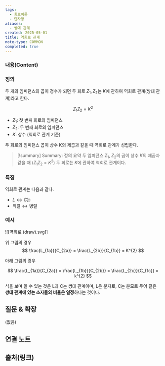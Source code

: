 ```yaml
---
tags:
  - 회로이론
  - 단자망
aliases:
  - 쌍대 관계
created: 2025-05-01
title: 역회로 관계
note-type: COMMON
completed: true
---
```


### 내용(Content)

### 정의

두 개의 임피던스의 곱이 정수가 되면 두 회로 $Z_{1}, Z_{2}$는 $K$에 관하여 역회로 관계(쌍대 관계)라고 한다.

$$
Z_{1}Z_{2} = K^{2}
$$
- $Z_{1}$: 첫 번째 회로의 임피던스
- $Z_{2}$: 두 번째 회로의 임피던스
- $K$: 상수 (역회로 관계 기준)

두 회로의 임피던스 곱이 상수 K의 제곱과 같을 때 역회로 관계가 성립한다.

>[!summary] Summary: 정의 요약
>두 임피던스 $Z_1$, $Z_2$의 곱이 상수 $K$의 제곱과 같을 때 ($Z_1 Z_2 = K^2$) 두 회로는 $K$에 관하여 역회로 관계이다.

### 특징

역회로 관계는 다음과 같다.
- $L \leftrightarrow C$는
- $\text{직렬} \leftrightarrow \text{병렬}$

### 예시

![[역회로 (draw).svg]]

위 그림의 경우 
$$
\frac{L_{1a}}{C_{2a}} = \frac{L_{2b}}{C_{1b}} = K^{2}
$$

아래 그림의 경우

$$
\frac{L_{1a}}{C_{2a}} = \frac{L_{1b}}{C_{2b}} = \frac{L_{2c}}{C_{1c}} = k^{2}
$$

식을 보며 알 수 있는 것은 L과 C는 쌍대 관계이며, L은 분자로, C는 분모로 두어 같은 **쌍대 관계에 있는 소자들의 비율은 일정**하다는 것이다.


## 질문 & 확장

(없음)

## 연결 노트

## 출처(링크)
